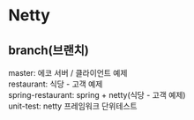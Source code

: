 # Netty

## branch(브랜치)
master: 에코 서버 / 클라이언트 예제 <br/>
restaurant: 식당 - 고객 예제 <br/>
spring-restaurant: spring + netty(식당 - 고객 예제) <br/>
unit-test: netty 프레임워크 단위테스트
